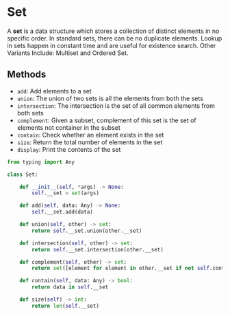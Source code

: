 # Set

A **set** is a data structure which stores a collection of distinct elements in no specific order.
In standard sets, there can be no duplicate elements.
Lookup in sets happen in constant time and are useful for existence search.
Other Variants Include: Multiset and Ordered Set.

## Methods

- `add`: Add elements to a set
- `union`: The union of two sets is all the elements from both the sets
- `intersection`: The intersection is the set of all common elements from both sets
- `complement`: Given a subset, complement of this set is the set of elements not container in the subset
- `contain`: Check whether an element exists in the set
- `size`: Return the total number of elements in the set
- `display`: Print the contents of the set

```python
from typing import Any

class Set:

    def __init__(self, *args) -> None:
        self.__set = set(args)

    def add(self, data: Any) -> None:
        self.__set.add(data)

    def union(self, other) -> set:
        return self.__set.union(other.__set)

    def intersection(self, other) -> set:
        return self.__set.intersection(other.__set)

    def complement(self, other) -> set:
        return set([element for element in other.__set if not self.contain(element)])

    def contain(self, data: Any) -> bool:
        return data in self.__set

    def size(self) -> int:
        return len(self.__set)
```
